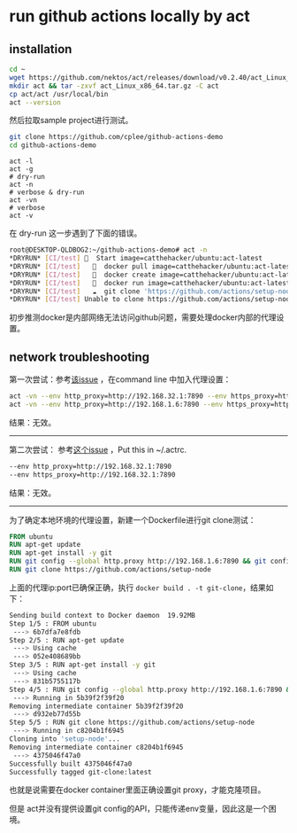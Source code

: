 # run github actions locally by act

## installation
```bash
cd ~
wget https://github.com/nektos/act/releases/download/v0.2.40/act_Linux_x86_64.tar.gz
mkdir act && tar -zxvf act_Linux_x86_64.tar.gz -C act
cp act/act /usr/local/bin
act --version
```
然后拉取sample project进行测试。
```bash
git clone https://github.com/cplee/github-actions-demo
cd github-actions-demo
```

```
act -l
act -g
# dry-run
act -n
# verbose & dry-run
act -vn
# verbose
act -v
```
在 dry-run 这一步遇到了下面的错误。
```bash
root@DESKTOP-QLDBOG2:~/github-actions-demo# act -n
*DRYRUN* [CI/test] 🚀  Start image=catthehacker/ubuntu:act-latest
*DRYRUN* [CI/test]   🐳  docker pull image=catthehacker/ubuntu:act-latest platform= username= forcePull=false
*DRYRUN* [CI/test]   🐳  docker create image=catthehacker/ubuntu:act-latest platform= entrypoint=["tail" "-f" "/dev/null"] cmd=[]
*DRYRUN* [CI/test]   🐳  docker run image=catthehacker/ubuntu:act-latest platform= entrypoint=["tail" "-f" "/dev/null"] cmd=[]
*DRYRUN* [CI/test]   ☁  git clone 'https://github.com/actions/setup-node' # ref=v1
*DRYRUN* [CI/test] Unable to clone https://github.com/actions/setup-node refs/heads/v1: Get "https://github.com/actions/setup-node/info/refs?service=git-upload-pack": dial tcp 52.69.186.44:443: i/o timeout
```
初步推测docker是内部网络无法访问github问题，需要处理docker内部的代理设置。

## network troubleshooting 

第一次尝试：参考[该issue](https://github.com/nektos/act/issues/1578) ，在command line 中加入代理设置：
```bash
act -vn --env http_proxy=http://192.168.32.1:7890 --env https_proxy=http://192.168.32.1:7890
act -vn --env http_proxy=http://192.168.1.6:7890 --env https_proxy=http://192.168.1.6:7890
```
结果：无效。

---

第二次尝试： 参考[这个issue](https://github.com/nektos/act/issues/1032) ，Put this in ~/.actrc.
```bash
--env http_proxy=http://192.168.32.1:7890 
--env https_proxy=http://192.168.32.1:7890
```
结果：无效。

---

为了确定本地环境的代理设置，新建一个Dockerfile进行git clone测试：
```dockerfile
FROM ubuntu
RUN apt-get update
RUN apt-get install -y git
RUN git config --global http.proxy http://192.168.1.6:7890 && git config --global https.proxy http://192.168.1.6:7890
RUN git clone https://github.com/actions/setup-node
```
上面的代理ip:port已确保正确，执行 `docker build . -t git-clone`，结果如下：

```bash
Sending build context to Docker daemon  19.92MB
Step 1/5 : FROM ubuntu
 ---> 6b7dfa7e8fdb
Step 2/5 : RUN apt-get update
 ---> Using cache
 ---> 052e408689bb
Step 3/5 : RUN apt-get install -y git
 ---> Using cache
 ---> 831b5755117b
Step 4/5 : RUN git config --global http.proxy http://192.168.1.6:7890 && git config --global https.proxy http://192.168.1.6:7890
 ---> Running in 5b39f2f39f20
Removing intermediate container 5b39f2f39f20
 ---> d932eb77d55b
Step 5/5 : RUN git clone https://github.com/actions/setup-node
 ---> Running in c8204b1f6945
Cloning into 'setup-node'...
Removing intermediate container c8204b1f6945
 ---> 4375046f47a0
Successfully built 4375046f47a0
Successfully tagged git-clone:latest
```
也就是说需要在docker container里面正确设置git proxy，才能克隆项目。

但是 act并没有提供设置git config的API，只能传递env变量，因此这是一个困境。